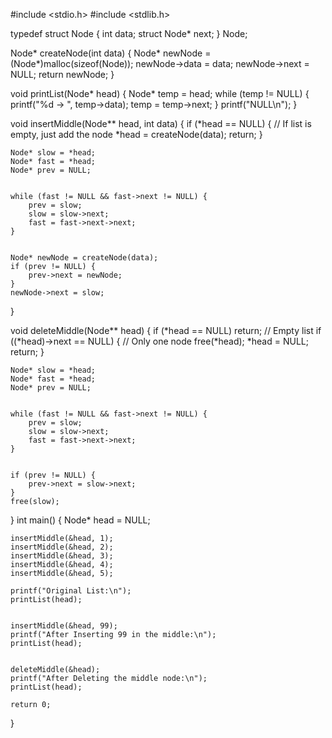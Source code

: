 #include <stdio.h>
#include <stdlib.h>


typedef struct Node {
    int data;
    struct Node* next;
} Node;

Node* createNode(int data) {
    Node* newNode = (Node*)malloc(sizeof(Node));
    newNode->data = data;
    newNode->next = NULL;
    return newNode;
}

void printList(Node* head) {
    Node* temp = head;
    while (temp != NULL) {
        printf("%d -> ", temp->data);
        temp = temp->next;
    }
    printf("NULL\n");
}

void insertMiddle(Node** head, int data) {
    if (*head == NULL) {
        // If list is empty, just add the node
        *head = createNode(data);
        return;
    }

    Node* slow = *head;
    Node* fast = *head;
    Node* prev = NULL;

    
    while (fast != NULL && fast->next != NULL) {
        prev = slow;
        slow = slow->next;
        fast = fast->next->next;
    }

    
    Node* newNode = createNode(data);
    if (prev != NULL) {
        prev->next = newNode;
    }
    newNode->next = slow;
}

void deleteMiddle(Node** head) {
    if (*head == NULL) return; // Empty list
    if ((*head)->next == NULL) { // Only one node
        free(*head);
        *head = NULL;
        return;
    }

    Node* slow = *head;
    Node* fast = *head;
    Node* prev = NULL;

    
    while (fast != NULL && fast->next != NULL) {
        prev = slow;
        slow = slow->next;
        fast = fast->next->next;
    }

    
    if (prev != NULL) {
        prev->next = slow->next;
    }
    free(slow);
}
int main() {
    Node* head = NULL;

   
    insertMiddle(&head, 1);
    insertMiddle(&head, 2);
    insertMiddle(&head, 3);
    insertMiddle(&head, 4);
    insertMiddle(&head, 5);

    printf("Original List:\n");
    printList(head);

    
    insertMiddle(&head, 99);
    printf("After Inserting 99 in the middle:\n");
    printList(head);

   
    deleteMiddle(&head);
    printf("After Deleting the middle node:\n");
    printList(head);

    return 0;
}


